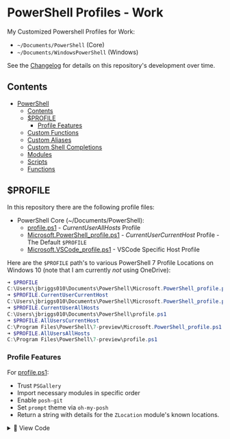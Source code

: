 # PowerShell Profiles - Work

My Customized Powershell Profiles for Work: 
- `~/Documents/PowerShell` (Core)
- `~/Documents/WindowsPowerShell` (Windows)

See the [Changelog](CHANGELOG.md) for details on this repository's development over time.

## Contents

- [PowerShell](#powershell)
  - [Contents](#contents)
  - [$PROFILE](#profile)
    - [Profile Features](#profile-features)
  - [Custom Functions](#custom-functions)
  - [Custom Aliases](#custom-aliases)
  - [Custom Shell Completions](#custom-shell-completions)
  - [Modules](#modules)
  - [Scripts](#scripts)
  - [Functions](#functions)

## $PROFILE

In this repository there are the following profile files:

- PowerShell Core (~/Documents/PowerShell):
  - [profile.ps1](PowerShell/profile.ps1) - *CurrentUserAllHosts* Profile
  - [Microsoft.PowerShell_profile.ps1](PowerShell/Microsoft.PowerShell_profile.ps1) - *CurrentUserCurrentHost* Profile - The Default `$PROFILE`
  - [Microsoft.VSCode_profile.ps1](PowerShell/Microsoft.VSCode_profile.ps1) - VSCode Specific Host Profile

Here are the `$PROFILE` path's to various PowerShell 7 Profile Locations on Windows 10 (note that I am currently *not* using OneDrive):

```powershell
➜ $PROFILE
C:\Users\jbriggs010\Documents\PowerShell\Microsoft.PowerShell_profile.ps1
➜ $PROFILE.CurrentUserCurrentHost
C:\Users\jbriggs010\Documents\PowerShell\Microsoft.PowerShell_profile.ps1
➜ $PROFILE.CurrentUserAllHosts
C:\Users\jbriggs010\Documents\PowerShell\profile.ps1
➜ $PROFILE.AllUsersCurrentHost
C:\Program Files\PowerShell\7-preview\Microsoft.PowerShell_profile.ps1
➜ $PROFILE.AllUsersAllHosts
C:\Program Files\PowerShell\7-preview\profile.ps1
```

### Profile Features

For [profile.ps1](PowerShell/profile.ps1):

- Trust `PSGallery`
- Import necessary modules in specific order
- Enable `posh-git`
- Set `prompt` theme via `oh-my-posh`
- Return a string with details for the `ZLocation` module's known locations.

<details><summary>🔎 View Code</summary>
 <p>

```powershell
#Requires -Version 7

# ----------------------------------------------------
# Current User, All Hosts Powershell Core v7 $PROFILE:
# ----------------------------------------------------

# Trust PSGallery
$galleryinfo = Get-PSRepository | Where-Object { $_.Name -eq "PSGallery" }
if (-not($galleryinfo.InstallationPolicy.Equals("Trusted"))) { Set-PSRepository -Name PSGallery -InstallationPolicy Trusted }

# Import Modules
Import-Module posh-git
Import-Module oh-my-posh
Import-Module Terminal-Icons
Import-Module WslInterop
Import-Module PSWindowsUpdate
Import-Module PSWriteColor

# Enable Posh-Git
$env:POSH_GIT_ENABLED = $true

# Prompt
Set-PoshPrompt -Theme wopian

# ZLocation must be after all prompt changes:
Import-Module ZLocation
Write-Host -Foreground Green "`n[ZLocation] knows about $((Get-ZLocation).Keys.Count) locations.`n"
```
   
Optional:

- Import WSL Linux/BASH Interop Commands (ls, awk, tree, etc.)
- Set `PSReadLine` options
- Start custom log
- Map custom `PSDrive`'s to common folders
   
For [Microsoft.PowerShell_profile.ps1](PowerShell/Microsoft.PowerShell_profile.ps1):

- Load custom [Profile Completions - completion.ps1](PowerShell/Profile/completion.ps1)
- Load custom [Profile Functions - functions.ps1](PowerShell/Profile/functions.ps1)
- Load custom [Profile Aliases - aliases.ps1](PowerShell/Profile/aliases.ps1)
   
<details><summary>🔎 View Code</summary>
 <p>

```powershell
#Requires -Version 7

# -------------------------------------------------------
# Current User, Current Host Powershell Core v7 $PROFILE:
# -------------------------------------------------------

# Load Functions, Aliases, and Completion
$psdir = (Split-Path -parent $profile)

If (Test-Path "$psdir\Profile\functions.ps1") { . "$psdir\Profile\functions.ps1" }
If (Test-Path "$psdir\Profile\aliases.ps1") { . "$psdir\Profile\aliases.ps1" }
If (Test-Path "$psdir\Profile\completion.ps1") { . "$psdir\Profile\completion.ps1" }

```

</p>
</details>

   
## Custom Functions

My suite of custom functions to be loaded for every PowerShell session:
  - Search functions via [zquestz/s](https://github.com/zquestz/s)
  - Google Calendar functions via [gcalcli](https://github.com/insanum/gcalcli)
  - Directory listing functions for `lsd`
  - System Utility Functions
  - Symlinking Functions
  - Network Utilities
  - Programs
  - PowerShell helpers
  - Remoting
  - Chocolatey
  - R and RStudio
  - GitKraken
   
- See [functions.ps1](PowerShell/Profile/functions.ps1):
   
<details><summary>🔎 View Code</summary>
 <p>
   
```powershell
# ---------------------------------
# PowerShell Core Profile Functions
# ---------------------------------

# ---------------------
# Search via `s-cli`
# ---------------------

If (Get-Command s -ErrorAction SilentlyContinue) {
  ${function:Search-GitHub} = { s -p github $args }
  ${function:Search-GitHubPwsh} = { s -p ghpwsh $args }
  ${function:Search-GitHubR} = { s -p ghr $args }
  ${function:Search-MyRepos} = { s -p myrepos $args }
}

# --------
# GCalCLI
# --------

If (Get-Command gcalcli -ErrorAction SilentlyContinue) {
  ${function:Get-Agenda} = { & gcalcli agenda }
  ${function:Get-CalendarMonth} = { & gcalcli calm }
  ${function:Get-CalendarWeek} = { & gcalcli calw }
  ${function:New-CalendarEvent} = { & gcalcli add }
}

# -----
# LSD
# -----
If (Get-Command lsd -ErrorAction SilentlyContinue) {
  ${function:lsa} = { & lsd -a }
}

# ----------------------
# System Utilities
# ----------------------

# Check Disk
${function:Check-Disk} = { & chkdsk C: /f /r /x }

# Update Environment
${function:Update-Environment} = {
  $env:Path = [System.Environment]::GetEnvironmentVariable("Path", "Machine") + ";" + [System.Environment]::GetEnvironmentVariable("Path", "User")
  Write-Host -ForegroundColor Green "Sucessfully Refreshed Environment Variables For powershell.exe"
}

# Clean System
${function:Clean-System} = {
  Write-Host -Message 'Emptying Recycle Bin' -ForegroundColor Yellow
  (New-Object -ComObject Shell.Application).Namespace(0xA).items() | ForEach-Object { Remove-Item $_.path -Recurse -Confirm:$false }
  Write-Host 'Removing Windows %TEMP% files' -ForegroundColor Yellow
  Remove-Item c:\Windows\Temp\* -Recurse -Force -ErrorAction SilentlyContinue
  Write-Host 'Removing User %TEMP% files' -ForegroundColor Yellow
  Remove-Item “C:\Users\*\Appdata\Local\Temp\*” -Recurse -Force -ErrorAction SilentlyContinue
  Write-Host 'Removing Custome %TEMP% files (C:/Temp and C:/tmp)' -ForegroundColor Yellow
  Remove-Item c:\Temp\* -Recurse -Force -ErrorAction SilentlyContinue
  Remove-Item c:\Tmp\* -Recurse -Force -ErrorAction SilentlyContinue
  Write-Host 'Launchin cleanmgr' -ForegroundColor Yellow
  cleanmgr /sagerun:1 | Out-Null
  Write-Host '✔️ Done.' -ForegroundColor Green
}

# New File
${function:New-File} = { New-Item -Path $args -ItemType File -Force }

# New Directory
${function:New-Dir} = { New-Item -Path $args -ItemType Directory -Force }

# Net Directory and cd into
${function:CreateAndSet-Directory} = {
  New-Item -Path $args -ItemType Directory -Force
  Set-Location -Path "$args"
}

# Create Symlink
Function New-Link ($target, $link) {
  New-Item -Path $link -ItemType SymbolicLink -Value $target
}

# Take Ownership
Function Invoke-TakeOwnership ( $path ) {
  if ((Get-Item $path) -is [System.IO.DirectoryInfo]) {
    sudo TAKEOWN /F $path /R /D Y
  }
  else {
    sudo TAKEOWN /F $path
  }
}

# Force Delete
Function Invoke-ForceDelete ( $path ) {
  Take-Ownership $path
  sudo remove-item -path $path -Force -Recurse -ErrorAction SilentlyContinue
  if (!(Test-Path $path)) {
    Write-Host "✔️ Successfully Removed $path" -ForegroundColor Green
  }
  else {
    Write-Host "❌ Failed to Remove $path" -ForegroundColor Red
  }
}

# ------------------
# Network Utilities
# ------------------

# Get Public IP
${function:Get-PublicIP} = {
  $ip = Invoke-RestMethod -Uri 'https://api.ipify.org?format=json'
  "My public IP address is: $($ip.ip)"
}

# -----------------------
# Programs
# -----------------------

# Docker
${function:Start-Docker} = { Start-Process "C:\Program Files\Docker\Docker\Docker Desktop.exe" }
${function:Stop-Docker} = { foreach ($dock in (get-process *docker*).ProcessName) { sudo stop-process -name $dock } }

# Open GitKraken in Current Repo
${function:krak} = {
  $curpath = (get-location).ProviderPath
  If (!(Test-Path "$curpath\.git")) { Write-Error "Not a git repository. Run 'git init' or select a git tracked directory to open. Exiting.."; return }
  $logf = "$env:temp\krakstart.log"
  $newestExe = Resolve-Path "$env:localappdata\gitkraken\app-*\gitkraken.exe"
  If ($newestExe.Length -gt 1) { $newestExe = $newestExe[1] }
  Start-Process -filepath $newestExe -ArgumentList "--path $curpath" -redirectstandardoutput $logf
}

# Open RStudio in Current Repo
${function:rstudio} = {
  $curpath = (get-location).ProviderPath
  $logf = "$env:temp\rstudiostart.log"
  $exepath = "$env:programfiles\RStudio\bin\rstudio.exe"
  start-process -filepath $exepath -ArgumentList "--path $curpath" -redirectstandardoutput $logf
}

# --------------------------
# PowerShell Functions
# --------------------------

# Edit `profile.ps1`
${function:Edit-Profile} = { notepad.exe $PROFILE.CurrentUserAllHosts }

# Edit profile functions.ps1
${function:Edit-Functions} = {
  $prodir = Split-Path -Path $PROFILE -Parent
  $funcpath = "$prodir\Profile\functions.ps1"
  code $funcpath
}

# Edit profile aliases.ps1
${function:Edit-Aliases} = {
  $prodir = Split-Path -Path $PROFILE -Parent
  $funcpath = "$prodir\Profile\aliases.ps1"
  code $funcpath
}

# Edit profile completion.ps1
${function:Edit-Completion} = {
  $prodir = Split-Path -Path $PROFILE -Parent
  $funcpath = "$prodir\Profile\completion.ps1"
  code $funcpath
}

# Open Profile Directory in VSCode:
${function:Open-ProDir} = {
  $prodir = Split-Path -Path $PROFILE -Parent
  code $prodir
}

# ------------------
# Remoting
# ------------------

# Invoke Remote Script - Example: Invoke-RemoteScript <url>
Function Invoke-RemoteScript {
  [CmdletBinding()]
  param(
    [Parameter(Position = 0)]
    [string]$address,
    [Parameter(ValueFromRemainingArguments = $true)]
    $remainingArgs
  )
  Invoke-Expression "& { $(Invoke-RestMethod $address) } $remainingArgs"
}

# -----------
# Chocolatey
# -----------

${function:chocopkgs} = { & choco list --local-only }
${function:chococlean} = { & choco-cleaner }
${function:chocoupgrade} = { & choco upgrade all -y }
${function:chocobackup} = { & choco-package-list-backup }
${function:chocosearch} = { & choco search $args }

# ---------------
# R and RStudio
# ---------------

${function:rvanilla} = { & "C:\Program Files\R\R-4.1.1\bin\R.exe" --vanilla }
${function:radianvanilla} = { & "C:\Python39\Scripts\radian.exe" --vanilla }
${function:openrproj} = { & C:\bin\openrproject.bat }
${function:pakk} = { Rscript.exe "C:\bin\pakk.R" $args }
   
```
   
 </p>
</details>
   
## Custom Aliases

- See [aliases.ps1](PowerShell/Profile/aliases.ps1):

<details><summary>🔎 View Code</summary>
 <p>
   
```powershell
Set-Alias -Name irs -Value Invoke-RemoteScript
Set-Alias -Name pro -Value Edit-Profile
Set-Alias -Name aliases -Value Get-Alias
Set-Alias -Name cpkgs -Value chocopkgs
Set-Alias -Name cclean -Value chococlean
Set-Alias -Name csearch -Value chocosearch
Set-Alias -Name cup -Value chocoupgrade
Set-Alias -Name cbackup -Value chocobackup
Set-Alias -Name refresh -Value refreshenv
Set-Alias -Name touch -Value New-File
Set-Alias -Name rproj -Value openrproj
Set-Alias -Name chkdisk -Value Check-Disk
Set-Alias -Name cdd -Value CreateAndSet-Directory
Set-Alias -Name emptytrash -Value Clear-RecycleBin
Set-Alias -Name codee -Value code-insiders
Set-Alias -Name cpkgs -Value chocopkgs
Set-Alias -Name cup -Value chocoupgrade
Set-Alias -Name gcal -Value gcalcli
Set-Alias -Name agenda -Value Get-Agenda
Set-Alias -Name gcalm -Value Get-CalendarMonth
Set-Alias -Name gcalw -Value Get-CalendarWeek
Set-Alias -Name gcalnew -Value New-CalendarEvent

# Ensure `R` is for launching an R Terminal:
if (Get-Command R.exe -ErrorAction SilentlyContinue | Test-Path) {
  Remove-Item Alias:r -ErrorAction SilentlyContinue
  ${function:r} = { R.exe @args }
}

# Ensure GPG Points to GnuPG:
set-alias gpg 'C:\Program Files (x86)\gnupg\bin\gpg.exe'
```
   
 </p>
</details>
   
## Custom Shell Completions

- Shell completion for:
  - Docker
  - PowerShell
  - Scoop
  - Chocolatey
  - WinGet
  - Github-CLI
  - Git Cliff (changelog generator)
  - Keep
  - DotNet

- See [completion.ps1](PowerShell/Profile/completion.ps1) and the [completions folder](PowerShell/Profile/completions):

<details><summary>🔎 View Code</summary>
 <p>
   
```powershell
# Shell Completion Modules
Import-Module Microsoft.PowerShell.Utility
Import-Module DockerCompletion
Import-Module scoop-completion

$psdir = (Split-Path -parent $profile)
$completionpath = "$HOME\Documents\PowerShell\Profile\completions"
$files = (Get-ChildItem -Path $completionpath).Name

ForEach ($file in $files) { . $psdir\Profile\completions\$file } 
```
   
 </p>
</details>
   
## Modules

## Scripts
   
## Other Functions
